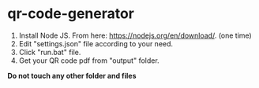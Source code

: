 # qr-code-generator
1. Install Node JS. From here: https://nodejs.org/en/download/. (one time)
2. Edit "settings.json" file according to your need.
3. Click "run.bat" file.
4. Get your QR code pdf from "output" folder.

**Do not touch any other folder and files**